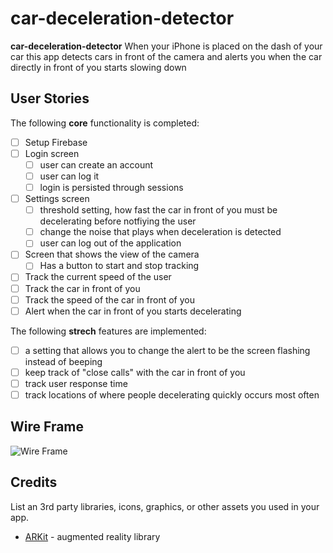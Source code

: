 # car-deceleration-detector

**car-deceleration-detector** When your iPhone is placed on the dash of your car this app detects cars in front of the 
camera and alerts you when the car directly in front of you starts slowing down

## User Stories

The following **core** functionality is completed:

- [ ] Setup Firebase
- [ ] Login screen
  - [ ] user can create an account
  - [ ] user can log it
  - [ ] login is persisted through sessions
- [ ] Settings screen
  - [ ] threshold setting, how fast the car in front of you must be decelerating before notfiying the user
  - [ ] change the noise that plays when deceleration is detected
  - [ ] user can log out of the application
- [ ] Screen that shows the view of the camera
  - [ ] Has a button to start and stop tracking
- [ ] Track the current speed of the user
- [ ] Track the car in front of you
- [ ] Track the speed of the car in front of you
- [ ] Alert when the car in front of you starts decelerating
  
The following **strech** features are implemented:

- [ ] a setting that allows you to change the alert to be the screen flashing instead of beeping
- [ ] keep track of "close calls" with the car in front of you
- [ ] track user response time
- [ ] track locations of where people decelerating quickly occurs most often

## Wire Frame

<img src='https://i.imgur.com/t9OW4aw.png' title='Video Walkthrough' width='' alt='Wire Frame' />



## Credits

List an 3rd party libraries, icons, graphics, or other assets you used in your app.

- [ARKit](https://developer.apple.com/arkit/) - augmented reality library
